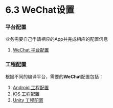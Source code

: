 # 6.3 WeChat设置

### 平台配置

业务需要自己申请相应的App并完成相应的配置信息

1. [WeChat 平台配置](WeChat/developers.md)

### 工程配置
根据不同的编译平台，需要的**WeChat**配置包括：

1. [Android 工程配置](WeChat/android.md)
2. [iOS 工程配置](WeChat/ios.md)
3. [Unity 工程配置](WeChat/unity.md)